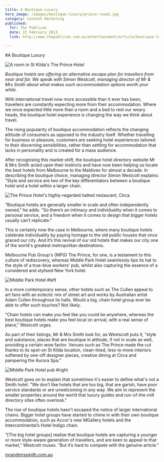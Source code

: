```yaml
---
title: A Boutique Luxury
hero_image: /images/boutique-luxury/prince-room2.jpg
category: Content Marketing
published:
  for: The Publican
  date: 22 February 2013
  link: http://www.thepublican.com.au/entertainment/article/boutique-luxury

---
```


#A Boutique Luxury

![A room in St Kilda's The Prince Hotel](/images/boutique-luxury/prince-room.jpg)

*Boutique hotels are offering an alternative escape plan for travellers from near and far. We speak with Simon Westcott, managing director of Mr & Mrs Smith
about what makes such accommodation options worth your while.*

With international travel now more accessible than it ever has been, travellers are constantly expecting more from their accommodation. Where we once expected little more than a room and a bed to rest our weary heads, the boutique hotel experience is changing the way we think about travel.

The rising popularity of boutique accommodation reflects the changing attitude of consumers as opposed to the industry itself. Whether travelling for business or pleasure, customers are seeking hotel experiences tailored to their discerning sensibilities, rather than settling for accommodation that lacks in personality and is created for a mass audience.

After recognising this market shift, the boutique hotel directory website Mr & Mrs Smith acted upon their instincts and have now been helping us locate the best hotels from Melbourne to the Maldives for almost a decade. In describing the boutique choice, managing director Simon Westcott explains: "Style and service are two of the key differentiators between a boutique hotel and a hotel within a larger chain.

![The Prince Hotel's highly-regarded hatted restaurant, Circa.](/images/boutique-luxury/circa.jpg)

"Boutique hotels are generally smaller in scale and often independently owned," he adds. "So there’s an intimacy and individuality when it comes to personal service, and a freedom when it comes to design that bigger hotels usually can’t replicate."

This is certainly now the case in Melbourne, where many boutique hotels celebrate individuality by paying homage to the old public houses that once graced our city. And it’s this revival of our old hotels that makes our city one of the world's greatest metropolitan destinations.

Melbourne Pub Group's (MPG) The Prince, for one, is a testament to this culture of rediscovery, whereas Middle Park Hotel seamlessly tips its hat to the style of a true-blue workers’ pub, whilst also capturing the essence of a considered and stylised New York hotel.

![Middle Park Hotel #left](/images/boutique-luxury/middle-park.jpg)

In a more contemporary sense, other hotels such as The Cullen appeal to art fans with an eclectic mix of street art and works by Australian artist Adam Cullen throughout its halls. Would a big, chain hotel group ever be able to offer such touches? Not likely.

"Chain hotels can make you feel like you could be anywhere, whereas the best boutique hotels make you feel local on arrival, with a real sense of place," Westcott urges.

As part of their listings, Mr & Mrs Smith look for, as Westscott puts it, “style and substance, places that are boutique in attitude, if not in scale as well, providing a certain wow factor. Venues such as The Prince made the cut thanks to its spot-on St Kilda location, clean-lined, less-is-more interiors softened by one-off designer pieces, creative dining at Circa and pampering the Aurora Spa.”


![Middle Park Hotel pub #right](/images/boutique-luxury/middle-park-pub.jpg)

Westcott goes on to explain that sometimes it's easier to define what's not a Smith hotel. "We don’t like hotels that are too big, that are garish, have poor service standards or are unwelcoming in any way. We aim to represent the smaller properties around the world that luxury guides and run-of-the-mill directory sites often overlook."

The rise of boutique hotels hasn't escaped the notice of larger international chains. Bigger hotel groups have started to chime in with their own boutique accommodation, such as Accor's new MGallery hotels and the Intercontinental’s Hotel Indigo chain.

"[The big hotel groups] realise that boutique hotels are capturing a younger or more style-aware generation of travellers, and are keen to appeal to that market," Westcott muses. "But it’s hard to compete with the genuine article."

[mrandmrssmith.com.au](http://www.mrandmrssmith.com/au/)
